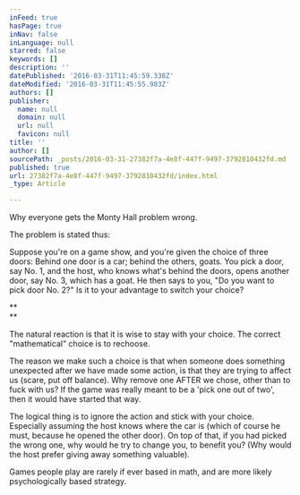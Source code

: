 ```yaml
---
inFeed: true
hasPage: true
inNav: false
inLanguage: null
starred: false
keywords: []
description: ''
datePublished: '2016-03-31T11:45:59.338Z'
dateModified: '2016-03-31T11:45:55.983Z'
authors: []
publisher:
  name: null
  domain: null
  url: null
  favicon: null
title: ''
author: []
sourcePath: _posts/2016-03-31-27382f7a-4e8f-447f-9497-3792810432fd.md
published: true
url: 27382f7a-4e8f-447f-9497-3792810432fd/index.html
_type: Article

---
```

Why everyone gets the Monty Hall problem wrong.

The problem is stated thus:

Suppose you're on a game show, and you're given the choice of three doors: Behind one door is a car; behind the others, goats. You pick a door, say No. 1, and the host, who knows what's behind the doors, opens another door, say No. 3, which has a goat. He then says to you, "Do you want to pick door No. 2?" Is it to your advantage to switch your choice?

**  
**

The natural reaction is that it is wise to stay with your choice. The correct "mathematical" choice is to rechoose.

The reason we make such a choice is that when someone does something unexpected after we have made some action, is that they are trying to affect us (scare, put off balance). Why remove one AFTER we chose, other than to fuck with us? If the game was really meant to be a 'pick one out of two', then it would have started that way.

The logical thing is to ignore the action and stick with your choice. Especially assuming the host knows where the car is (which of course he must, because he opened the other door). On top of that, if you had picked the wrong one, why would he try to change you, to benefit you? (Why would the host prefer giving away something valuable).

Games people play are rarely if ever based in math, and are more likely psychologically based strategy.